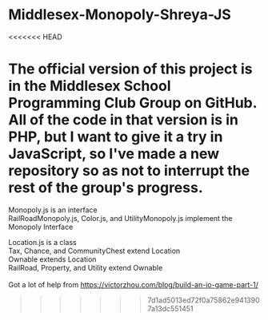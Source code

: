 # Middlesex-Monopoly-Shreya-JS
<<<<<<< HEAD

The official version of this project is in the Middlesex School Programming Club Group on GitHub. All of the code in that version is in PHP, but I want to give it a try in JavaScript, so I've made a new repository so as not to interrupt the rest of the group's progress. 
=======

Monopoly.js is an interface <br>
RailRoadMonopoly.js, Color.js, and UtilityMonopoly.js implement the Monopoly Interface<br>

Location.js is a class <br>
Tax, Chance, and CommunityChest extend Location<br>
Ownable extends Location<br>
RailRoad, Property, and Utility extend Ownable<br><br>
Got a lot of help from https://victorzhou.com/blog/build-an-io-game-part-1/
>>>>>>> 7d1ad5013ed72f0a75862e9413907a13dc551451
